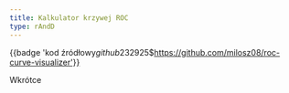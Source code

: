 ```yaml
---
title: Kalkulator krzywej ROC
type: rAndD
---
```


{{badge 'kod źródłowy$github$232925$https://github.com/milosz08/roc-curve-visualizer'}}

Wkrótce
